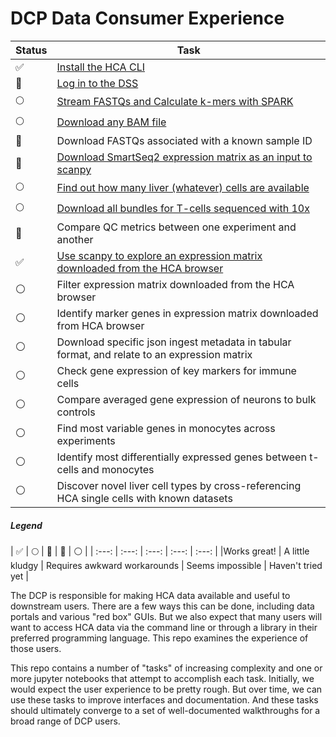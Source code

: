 # DCP Data Consumer Experience


| Status | Task |
| --- | --- |
| :white_check_mark: | [Install the HCA CLI](tasks/Install)
| :large_orange_diamond: | [Log in to the DSS](tasks/Log%20In) |
| :full_moon: | [Stream FASTQs and Calculate k-mers with SPARK](tasks/SPARK) |
| :full_moon: | [Download any BAM file](tasks/Download%20BAM) |
| :large_orange_diamond: | Download FASTQs associated with a known sample ID |
| :large_orange_diamond: | [Download SmartSeq2 expression matrix as an input to scanpy](tasks/Download%20Expression%20Matrix%20for%20Scanpy) |
| :full_moon: | [Find out how many liver (whatever) cells are available](tasks/Find%20Cell%20Type%20Count) |
| :full_moon: | [Download all bundles for T-cells sequenced with 10x](tasks/Download%2010x%20Seq%20T-cell%20Bundles) |
| :large_orange_diamond: | Compare QC metrics between one experiment and another |
| :white_check_mark: | [Use scanpy to explore an expression matrix downloaded from the HCA browser](nov18_demo) |
| :white_circle: | Filter expression matrix downloaded from the HCA browser |
| :white_circle: | Identify marker genes in expression matrix downloaded from HCA browser |
| :white_circle: | Download specific json ingest metadata in tabular format, and relate to an expression matrix |
| :white_circle: | Check gene expression of key markers for immune cells |
| :white_circle: | Compare averaged gene expression of neurons to bulk controls |
| :white_circle: | Find most variable genes in monocytes across experiments |
| :white_circle: | Identify most differentially expressed genes between t-cells and monocytes |
| :white_circle: | Discover novel liver cell types by cross-referencing HCA single cells with known datasets |

##### Legend
| :white_check_mark: | :full_moon: | :large_orange_diamond: | :red_circle: |
:white_circle: |
| :---: | :---: | :---: | :---: | :---: |
|Works great! | A little kludgy | Requires awkward workarounds | Seems impossible | Haven't tried yet |

The DCP is responsible for making HCA data available and useful to downstream
users. There are a few ways this can be done, including data portals and
various "red box" GUIs. But we also expect that many users will want to access
HCA data via the command line or through a library in their preferred
programming language. This repo examines the experience of those users.

This repo contains a number of "tasks" of increasing complexity and one or more
jupyter notebooks that attempt to accomplish each task. Initially, we would
expect the user experience to be pretty rough. But over time, we can use these
tasks to improve interfaces and documentation. And these tasks should
ultimately converge to a set of well-documented walkthroughs for a broad range
of DCP users.
